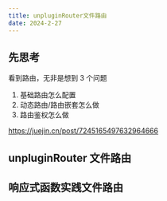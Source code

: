 ```yaml
---
title: unpluginRouter文件路由
date: 2024-2-27
---
```


## 先思考

看到路由，无非是想到 3 个问题

1. 基础路由怎么配置
2. 动态路由/路由嵌套怎么做
3. 路由鉴权怎么做

https://juejin.cn/post/7245165497632964666

## unpluginRouter 文件路由

## 响应式函数实践文件路由
